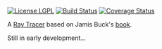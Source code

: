 [![License LGPL](https://img.shields.io/badge/license-GPL_3-brightgreen.svg)](http://www.gnu.org/licenses/gpl-3.0.txt)
[![Build Status](https://travis-ci.org/riccardomarotti/pytracer2.svg?branch=master)](https://travis-ci.org/riccardomarotti/pytracer2)
[![Coverage Status](https://coveralls.io/repos/github/riccardomarotti/pytracer2/badge.svg?branch=master)](https://coveralls.io/github/riccardomarotti/pytracer2?branch=master)

A [Ray Tracer](https://en.wikipedia.org/wiki/Ray_tracing_(graphics)) based on Jamis Buck's [book](https://pragprog.com/book/jbtracer/the-ray-tracer-challenge).

Still in early development... 
